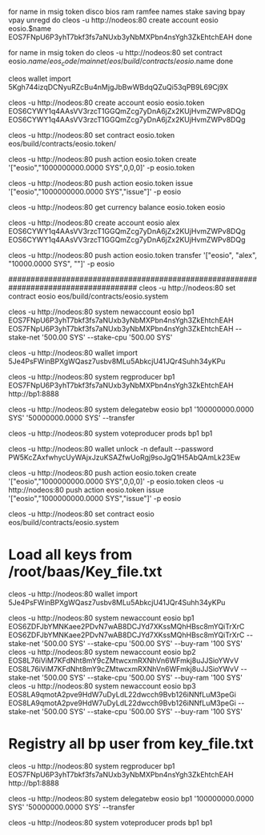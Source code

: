 for name in msig token disco bios ram ramfee names stake saving bpay vpay unregd
do
  cleos -u http://nodeos:80 create account eosio eosio.$name EOS7FNpU6P3yhT7bkf3fs7aNUxb3yNbMXPbn4nsYgh3ZkEhtchEAH
done

for name in msig token
do
  cleos -u http://nodeos:80 set contract eosio.$name /eos_code/mainnet/eos/build/contracts/eosio.$name
done


cleos wallet import 5Kgh744izqDCNyuRZcBu4nMjgJbBwWBdqQZuQi53qPB9L69Cj9X

cleos -u http://nodeos:80 create account eosio eosio.token EOS6CYWY1q4AAsVV3rzcT1GGQmZcg7yDnA6jZx2KUjHvmZWPv8DQg EOS6CYWY1q4AAsVV3rzcT1GGQmZcg7yDnA6jZx2KUjHvmZWPv8DQg

cleos -u http://nodeos:80  set contract eosio.token  eos/build/contracts/eosio.token/

cleos -u http://nodeos:80  push action eosio.token create '["eosio","1000000000.0000 SYS",0,0,0]' -p eosio.token

cleos -u http://nodeos:80 push action eosio.token issue '["eosio","1000000000.0000 SYS","issue"]' -p eosio

cleos -u http://nodeos:80 get currency balance eosio.token eosio

cleos -u http://nodeos:80  create account eosio alex EOS6CYWY1q4AAsVV3rzcT1GGQmZcg7yDnA6jZx2KUjHvmZWPv8DQg EOS6CYWY1q4AAsVV3rzcT1GGQmZcg7yDnA6jZx2KUjHvmZWPv8DQg

cleos -u http://nodeos:80  push action eosio.token transfer '["eosio", "alex", "10000.0000 SYS", ""]' -p eosio

#####################################################################################
cleos -u http://nodeos:80 set contract eosio eos/build/contracts/eosio.system

cleos -u http://nodeos:80 system newaccount eosio bp1 EOS7FNpU6P3yhT7bkf3fs7aNUxb3yNbMXPbn4nsYgh3ZkEhtchEAH EOS7FNpU6P3yhT7bkf3fs7aNUxb3yNbMXPbn4nsYgh3ZkEhtchEAH --stake-net '500.00 SYS' --stake-cpu '500.00 SYS'

cleos -u http://nodeos:80 wallet import 5Je4PsFWinBPXgWQasz7usbv8MLu5AbkcjU41JQr4Suhh34yKPu

cleos -u http://nodeos:80 system regproducer bp1 EOS7FNpU6P3yhT7bkf3fs7aNUxb3yNbMXPbn4nsYgh3ZkEhtchEAH http://bp1:8888


cleos -u http://nodeos:80 system delegatebw eosio bp1 '100000000.0000 SYS' '50000000.0000 SYS' --transfer

cleos -u http://nodeos:80 system voteproducer prods bp1 bp1

cleos -u http://nodeos:80 wallet unlock -n default --password PW5KcZAxfwhycUyWAjxJzuKSAZfwUoRgj9soJgQ1H5AbQAmLk23Ew

cleos -u http://nodeos:80 push action eosio.token create '["eosio","1000000000.0000 SYS",0,0,0]' -p eosio.token
cleos -u http://nodeos:80 push action eosio.token issue '["eosio","1000000000.0000 SYS","issue"]' -p eosio

cleos -u http://nodeos:80 set contract eosio eos/build/contracts/eosio.system


# Load all keys from /root/baas/Key_file.txt
cleos -u http://nodeos:80 wallet import 5Je4PsFWinBPXgWQasz7usbv8MLu5AbkcjU41JQr4Suhh34yKPu

cleos -u http://nodeos:80 system newaccount eosio bp1 EOS6ZDFJbYMNKaee2PDvN7wAB8DCJYd7XKssMQhHBsc8mYQiTrXrC EOS6ZDFJbYMNKaee2PDvN7wAB8DCJYd7XKssMQhHBsc8mYQiTrXrC --stake-net '500.00 SYS' --stake-cpu '500.00 SYS' --buy-ram '100 SYS'
cleos -u http://nodeos:80 system newaccount eosio bp2 EOS8L76iViM7KFdNht8mY9cZMtwcxmRXNhVn6WFmkj8uJJSioYWvV EOS8L76iViM7KFdNht8mY9cZMtwcxmRXNhVn6WFmkj8uJJSioYWvV --stake-net '500.00 SYS' --stake-cpu '500.00 SYS' --buy-ram '100 SYS'
cleos -u http://nodeos:80 system newaccount eosio bp3 EOS8LA9qmotA2pve9HdW7uDyLdL22dwcch9Bvb126iNNfLuM3peGi EOS8LA9qmotA2pve9HdW7uDyLdL22dwcch9Bvb126iNNfLuM3peGi --stake-net '500.00 SYS' --stake-cpu '500.00 SYS' --buy-ram '100 SYS'
# Registry all bp user from key_file.txt
cleos -u http://nodeos:80 system regproducer bp1 EOS7FNpU6P3yhT7bkf3fs7aNUxb3yNbMXPbn4nsYgh3ZkEhtchEAH http://bp1:8888

cleos -u http://nodeos:80 system delegatebw eosio bp1 '100000000.0000 SYS' '50000000.0000 SYS' --transfer

cleos -u http://nodeos:80 system voteproducer prods bp1 bp1
